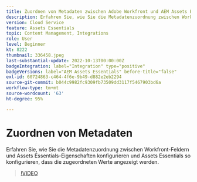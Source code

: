 ```yaml
---
title: Zuordnen von Metadaten zwischen Adobe Workfront und AEM Assets Essentials
description: Erfahren Sie, wie Sie die Metadatenzuordnung zwischen Workfront-Feldern und Assets Essentials-Eigenschaften konfigurieren und Assets Essentials so konfigurieren, dass die zugeordneten Metadaten angezeigt werden.
version: Cloud Service
feature: Assets Essentials
topic: Content Management, Integrations
role: User
level: Beginner
kt: 8222
thumbnail: 336458.jpeg
last-substantial-update: 2022-10-13T00:00:00Z
badgeIntegration: label="Integration" type="positive"
badgeVersions: label="AEM Assets Essentials" before-title="false"
exl-id: 60724863-c464-4f6e-9b49-d882e2eb2294
source-git-commit: b044c9982fc9309fb73509dd3117f5467903bd6a
workflow-type: tm+mt
source-wordcount: '63'
ht-degree: 95%

---
```


# Zuordnen von Metadaten

Erfahren Sie, wie Sie die Metadatenzuordnung zwischen Workfront-Feldern und Assets Essentials-Eigenschaften konfigurieren und Assets Essentials so konfigurieren, dass die zugeordneten Werte angezeigt werden.

>[!VIDEO](https://video.tv.adobe.com/v/336458?quality=12&learn=on)
